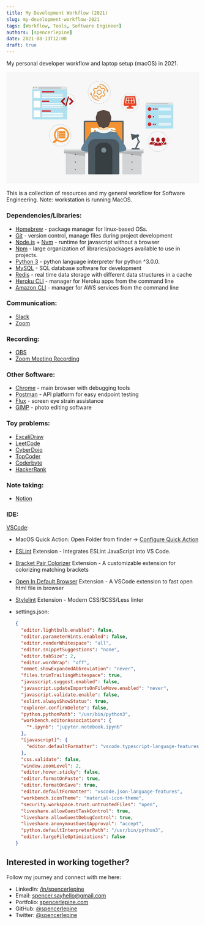 ```yaml
---
title: My Development Workflow (2021)
slug: my-development-workflow-2021
tags: [Workflow, Tools, Software Engineer]
authors: [spencerlepine]
date: 2021-08-13T12:00
draft: true
---
```


My personal developer workflow and laptop setup (macOS) in 2021.

<!-- truncate -->

![Blog Post Thumbnail](./thumbnail.jpg)

This is a collection of resources and my general workflow for Software Engineering. Note: workstation is running MacOS.

### **Dependencies/Libraries:**

- [Homebrew](https://brew.sh/) - package manager for linux-based OSs.
- [Git](https://git-scm.com/downloads) - version control, manage files during project development
- [Node.js](https://nodejs.org/en/download/) + [Nvm](https://github.com/nvm-sh/nvm) - runtime for javascript without a browser
- [Npm](https://docs.npmjs.com/downloading-and-installing-node-js-and-npm) - large organization of libraries/packages available to use in projects.
- [Python 3](https://www.python.org/downloads/) - python language interpreter for python ^3.0.0.
- [MySQL](https://www.mysql.com/products/workbench/) - SQL database software for development
- [Redis](https://redis.io/) - real time data storage with different data structures in a cache
- [Heroku CLI](https://devcenter.heroku.com/articles/heroku-cli) - manager for Heroku apps from the command line
- [Amazon CLI](https://aws.amazon.com/cli/) - manager for AWS services from the command line

### **Communication:**

- [Slack](https://slack.com/)
- [Zoom](https://zoom.us/)

### **Recording:**

- [OBS](https://obsproject.com/)
- [Zoom Meeting Recording](https://zoom.us/)

### **Other Software:**

- [Chrome](https://www.google.com/chrome/) - main browser with debugging tools
- [Postman](https://www.postman.com/) - API platform for easy endpoint testing
- [Flux](https://justgetflux.com/) - screen eye strain assistance
- [GIMP](https://www.gimp.org/) - photo editing software

### **Toy problems:**

- [ExcaliDraw](https://excalidraw.com/)
- [LeetCode](https://leetcode.com/)
- [CyberDojo](https://cyber-dojo.org/creator/home)
- [TopCoder](https://www.topcoder.com/)
- [Coderbyte](https://coderbyte.com/)
- [HackerRank](https://www.hackerrank.com/)

### **Note taking:**

- [Notion](https://www.notion.so/)

### **IDE:**

[VSCode](https://code.visualstudio.com/download):

- MacOS Quick Action: Open Folder from finder -> [Configure Quick Action](https://stackoverflow.com/questions/64040393/open-a-folder-in-vscode-through-finder-in-macos)
- [ESLint](https://marketplace.visualstudio.com/items?itemName=dbaeumer.vscode-eslint) Extension - Integrates ESLint JavaScript into VS Code.
- [Bracket Pair Colorizer](https://marketplace.visualstudio.com/items?itemName=CoenraadS.bracket-pair-colorizer) Extension - A customizable extension for colorizing matching
  brackets
- [Open In Default Browser](https://marketplace.visualstudio.com/items?itemName=peakchen90.open-html-in-browser) Extension - A VSCode extension to fast open html file in browser
- [Stylelint](https://marketplace.visualstudio.com/items?itemName=stylelint.vscode-stylelint) Extension - Modern CSS/SCSS/Less linter
- settings.json:

  ```json
  {
    "editor.lightbulb.enabled": false,
    "editor.parameterHints.enabled": false,
    "editor.renderWhitespace": "all",
    "editor.snippetSuggestions": "none",
    "editor.tabSize": 2,
    "editor.wordWrap": "off",
    "emmet.showExpandedAbbreviation": "never",
    "files.trimTrailingWhitespace": true,
    "javascript.suggest.enabled": false,
    "javascript.updateImportsOnFileMove.enabled": "never",
    "javascript.validate.enable": false,
    "eslint.alwaysShowStatus": true,
    "explorer.confirmDelete": false,
    "python.pythonPath": "/usr/bin/python3",
    "workbench.editorAssociations": {
      "*.ipynb": "jupyter.notebook.ipynb"
    },
    "[javascript]": {
      "editor.defaultFormatter": "vscode.typescript-language-features"
    },
    "css.validate": false,
    "window.zoomLevel": 2,
    "editor.hover.sticky": false,
    "editor.formatOnPaste": true,
    "editor.formatOnSave": true,
    "editor.defaultFormatter": "vscode.json-language-features",
    "workbench.iconTheme": "material-icon-theme",
    "security.workspace.trust.untrustedFiles": "open",
    "liveshare.allowGuestTaskControl": true,
    "liveshare.allowGuestDebugControl": true,
    "liveshare.anonymousGuestApproval": "accept",
    "python.defaultInterpreterPath": "/usr/bin/python3",
    "editor.largeFileOptimizations": false
  }
  ```

## **Interested in working together?**

Follow my journey and connect with me here:

- LinkedIn: [/in/spencerlepine](https://www.linkedin.com/in/spencerlepine/)
- Email: [spencer.sayhello@gmail.com](mailto:spencer.sayhello@gmail.com)
- Portfolio: [spencerlepine.com](https://spencerlepine.com)
- GitHub: [@spencerlepine](https://github.com/spencerlepine)
- Twitter: [@spencerlepine](https://twitter.com/spencerlepine)
